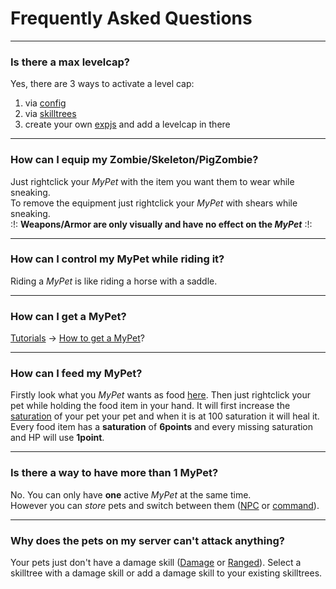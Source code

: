 # Frequently Asked Questions

----

### Is there a max levelcap?

Yes, there are 3 ways to activate a level cap:
 1.  via [config](configfile)
 2.  via [skilltrees](skilltrees)
 3.  create your own [expjs](expjs) and add a levelcap in there

----

### How can I equip my Zombie/Skeleton/PigZombie?

Just rightclick your *MyPet* with the item you want them to wear while sneaking.<br>
To remove the equipment just rightclick your *MyPet* with shears while sneaking.<br>
:!: **Weapons/Armor are only visually and have no effect on the *MyPet*** :!:

----

### How can I control my MyPet while riding it?

Riding a *MyPet* is like riding a horse with a saddle.<br>

----

### How can I get a MyPet?

[Tutorials](tutorials) -> [How to get a MyPet](how_to_get_a_mypet)?

----

### How can I feed my MyPet?

Firstly look what you *MyPet* wants as food [here](mobtypes).
Then just rightclick your pet while holding the food item in your hand.
It will first increase the [saturation](hungersystem) of your pet your pet and when it is at 100 saturation it will heal it. Every food item has a **saturation** of **6points** and every missing saturation and HP will use **1point**.

----

### Is there a way to have more than 1 MyPet?

No. You can only have **one** active *MyPet* at the same time.<br>
However you can *store* pets and switch between them ([NPC](plugins/npc) or [command](commands)).

----

### Why does the pets on my server can't attack anything?

Your pets just don't have a damage skill ([Damage](skills/damage) or [Ranged](skills/ranged)). Select a skilltree with a damage skill or add a damage skill to your existing skilltrees.
